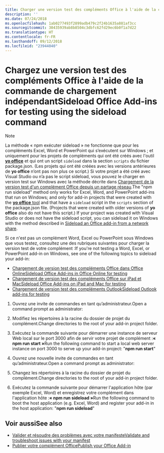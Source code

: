 ```yaml
---
title: Charger une version test des compléments Office à l'aide de la commande de chargement indépendant
description: ''
ms.date: 07/24/2018
ms.openlocfilehash: 1ab0277493f2899adb479c2f24b1635a881af3cc
ms.sourcegitcommit: 30435939ab8b8504c3dbfc62fd29ec6b0f1a7d22
ms.translationtype: HT
ms.contentlocale: fr-FR
ms.lasthandoff: 09/12/2018
ms.locfileid: "23944040"
---
```

# <a name="sideload-office-add-ins-for-testing-using-the-sideload-command"></a><span data-ttu-id="476c6-102">Chargez une version test des compléments Office à l'aide de la **commande de chargement indépendant**</span><span class="sxs-lookup"><span data-stu-id="476c6-102">Sideload Office Add-ins for testing using the **sideload command**</span></span>
 >[!NOTE]
><span data-ttu-id="476c6-p101">La méthode « npm exécuter sideload » ne fonctionne que pour les compléments Excel, Word et PowerPoint qui s’exécutent sur Windows ; et uniquement pour les projets de compléments qui ont été créés avec l'outil [**yo office**](https://github.com/OfficeDev/generator-office) et qui ont un script `sideload` dans la section `scripts` du fichier package.json. (Les projets qui ont été créées avec les versions antérieures de **yo office** n’ont pas non plus ce script.) Si votre projet a été créé avec Visual Studio ou n’a pas le script sideload, vous pouvez le charger en version test sur Windows avec la méthode décrite dans [Chargement de la version test d'un complément Office depuis un partage réseau](create-a-network-shared-folder-catalog-for-task-pane-and-content-add-ins.md).</span><span class="sxs-lookup"><span data-stu-id="476c6-p101">The "npm run sideload" method only works for Excel, Word, and PowerPoint add-ins that run on Windows; and only for add-in projects that were created with the [**yo office** tool](https://github.com/OfficeDev/generator-office) and that have a `sideload` script in the `scripts` section of the package.json file. (Projects that were created with older versions of **yo office** also do not have this script.) If your project was created with Visual Studio or does not have the sideload script, you can sideload it on Windows with the method described in [Sideload an Office add-in from a network share](create-a-network-shared-folder-catalog-for-task-pane-and-content-add-ins.md).</span></span>
>
> <span data-ttu-id="476c6-105">Si ce n'est pas un complément Word, Excel ou PowerPoint sous Windows que vous testez, consultez une des rubriques suivantes pour charger la version test de votre complément :</span><span class="sxs-lookup"><span data-stu-id="476c6-105">If you're not testing a Word, Excel, or PowerPoint add-in on Windows, see one of the following topics to sideload your add-in:</span></span>
> 
> - [<span data-ttu-id="476c6-106">Chargement de version test des compléments Office dans Office Online</span><span class="sxs-lookup"><span data-stu-id="476c6-106">Sideload Office Add-ins in Office Online for testing</span></span>](sideload-office-add-ins-for-testing.md)
> - [<span data-ttu-id="476c6-107">Chargement de version test des compléments Office sur iPad et Mac</span><span class="sxs-lookup"><span data-stu-id="476c6-107">Sideload Office Add-ins on iPad and Mac for testing</span></span>](sideload-an-office-add-in-on-ipad-and-mac.md)
> - [<span data-ttu-id="476c6-108">Chargement de version test des compléments Outlook</span><span class="sxs-lookup"><span data-stu-id="476c6-108">Sideload Outlook add-ins for testing</span></span>](https://docs.microsoft.com/outlook/add-ins/sideload-outlook-add-ins-for-testing)

1. <span data-ttu-id="476c6-109">Ouvrez une invite de commandes en tant qu’administrateur.</span><span class="sxs-lookup"><span data-stu-id="476c6-109">Open a command prompt as administrator:</span></span>

2. <span data-ttu-id="476c6-110">Modifiez les répertoires à la racine du dossier de projet du complément.</span><span class="sxs-lookup"><span data-stu-id="476c6-110">Change directories to the root of your add-in project folder.</span></span>

3. <span data-ttu-id="476c6-111">Exécutez la commande suivante pour démarrer une instance de serveur Web local sur le port 3000 afin de servir votre projet de complément :**« npm run start »**</span><span class="sxs-lookup"><span data-stu-id="476c6-111">Run the following command to start a local web server instance on port 3000 to serve up your add-in project: "**npm run start**"</span></span>

4. <span data-ttu-id="476c6-112">Ouvrez une nouvelle invite de commandes en tant qu’administrateur.</span><span class="sxs-lookup"><span data-stu-id="476c6-112">Open a command prompt as administrator:</span></span>

5. <span data-ttu-id="476c6-113">Changez les répertoires à la racine du dossier de projet du complément.</span><span class="sxs-lookup"><span data-stu-id="476c6-113">Change directories to the root of your add-in project folder.</span></span>

6. <span data-ttu-id="476c6-114">Exécutez la commande suivante pour démarrer l'application hôte (par exemple Excel, Word) et enregistrez votre complément dans l'application hôte :**« npm run sideload »**</span><span class="sxs-lookup"><span data-stu-id="476c6-114">Run the following command to boot the host application (e.g. Excel, Word) and register your add-in in the host application: "**npm run sideload**"</span></span>

## <a name="see-also"></a><span data-ttu-id="476c6-115">Voir aussi</span><span class="sxs-lookup"><span data-stu-id="476c6-115">See also</span></span>

- [<span data-ttu-id="476c6-116">Valider et résoudre des problèmes avec votre manifeste</span><span class="sxs-lookup"><span data-stu-id="476c6-116">Validate and troubleshoot issues with your manifest</span></span>](troubleshoot-manifest.md)
- [<span data-ttu-id="476c6-117">Publier votre complément Office</span><span class="sxs-lookup"><span data-stu-id="476c6-117">Publish your Office Add-in</span></span>](../publish/publish.md)